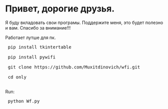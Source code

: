 #  Привет, дорогие друзья.
 Я буду вкладовать  свои програмы. Поддержите меня, это будет полезно и вам. Спасибо за внимание!!!


Работает лутше для пк.

<pre>
 pip install tkintertable
 
 pip install pywifi
 
 git clone https://github.com/Muxitdinovich/wfi.git
 
 cd only
 </pre>
 Run:
 
 <pre>
 python Wf.py
 </pre
 Поддержка:👉 https://hablonly.netlify.app 👈
